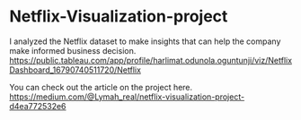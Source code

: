 # Netflix-Visualization-project
I analyzed the Netflix dataset to make insights that can help the company make informed business decision.
https://public.tableau.com/app/profile/harlimat.odunola.oguntunji/viz/NetflixDashboard_16790740511720/Netflix

You can check out the article on the project here. https://medium.com/@Lymah_real/netflix-visualization-project-d4ea772532e6
